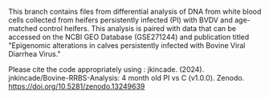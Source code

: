 This branch contains files from differential analysis of DNA from white blood cells collected from heifers persistently infected (PI) with BVDV and age-matched control heifers. This analysis is paired with data that can be accessed on the NCBI GEO Database (GSE271244) and publication titled "Epigenomic alterations in calves persistently infected with Bovine Viral Diarrhea Virus."

Please cite the code appropriately using :
jkincade. (2024). jnkincade/Bovine-RRBS-Analysis: 4 month old PI vs C (v1.0.0). Zenodo. https://doi.org/10.5281/zenodo.13249639
